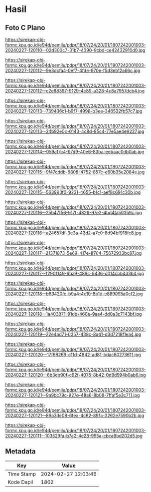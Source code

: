 # Hasil

## Foto C Plano

https://sirekap-obj-formc.kpu.go.id/e94d/pemilu/pdpr/18/07/24/20/01/1807242001003-20240227-120110--02d300c7-31b7-4390-9cbd-ce42432910d0.jpg

https://sirekap-obj-formc.kpu.go.id/e94d/pemilu/pdpr/18/07/24/20/01/1807242001003-20240227-120112--9e3dcfa4-0ef7-4fde-970e-f5d3eb12a66c.jpg

https://sirekap-obj-formc.kpu.go.id/e94d/pemilu/pdpr/18/07/24/20/01/1807242001003-20240227-120112--c2e88397-9129-4c89-a328-4c8a7957dcb4.jpg

https://sirekap-obj-formc.kpu.go.id/e94d/pemilu/pdpr/18/07/24/20/01/1807242001003-20240227-120113--739436c1-b9f7-4998-b3ee-346532fb57c7.jpg

https://sirekap-obj-formc.kpu.go.id/e94d/pemilu/pdpr/18/07/24/20/01/1807242001003-20240227-120113--24b92e0c-0143-4c8d-85c4-77e5ae4e9227.jpg

https://sirekap-obj-formc.kpu.go.id/e94d/pemilu/pdpr/18/07/24/20/01/1807242001003-20240227-120114--059a17c4-97d9-40e6-83ba-eebaac0db0ab.jpg

https://sirekap-obj-formc.kpu.go.id/e94d/pemilu/pdpr/18/07/24/20/01/1807242001003-20240227-120115--9f47cddb-6808-4752-857c-e60b35e2084e.jpg

https://sirekap-obj-formc.kpu.go.id/e94d/pemilu/pdpr/18/07/24/20/01/1807242001003-20240227-120115--563993f0-9231-4655-b1c1-aef8c691c30b.jpg

https://sirekap-obj-formc.kpu.go.id/e94d/pemilu/pdpr/18/07/24/20/01/1807242001003-20240227-120116--25b47f56-917f-4826-97e2-4bd4fa50359c.jpg

https://sirekap-obj-formc.kpu.go.id/e94d/pemilu/pdpr/18/07/24/20/01/1807242001003-20240227-120116--a24657df-3e3a-43d2-a7c0-8d94bf918fc8.jpg

https://sirekap-obj-formc.kpu.go.id/e94d/pemilu/pdpr/18/07/24/20/01/1807242001003-20240227-120117--21371873-5e69-417e-8704-75672933bc87.jpg

https://sirekap-obj-formc.kpu.go.id/e94d/pemilu/pdpr/18/07/24/20/01/1807242001003-20240227-120117--f2901149-6ba9-489c-8436-d014cbb4d3b4.jpg

https://sirekap-obj-formc.kpu.go.id/e94d/pemilu/pdpr/18/07/24/20/01/1807242001003-20240227-120118--b63420fc-b9a4-4e10-8b1d-e889095a0cf2.jpg

https://sirekap-obj-formc.kpu.go.id/e94d/pemilu/pdpr/18/07/24/20/01/1807242001003-20240227-120118--1a403871-91db-460e-9aa4-dd0a3c7143bf.jpg

https://sirekap-obj-formc.kpu.go.id/e94d/pemilu/pdpr/18/07/24/20/01/1807242001003-20240227-120119--22e4ad71-0357-438c-8a41-d3d7218f1ea4.jpg

https://sirekap-obj-formc.kpu.go.id/e94d/pemilu/pdpr/18/07/24/20/01/1807242001003-20240227-120120--17f68269-c11d-4842-ad81-bdac80273611.jpg

https://sirekap-obj-formc.kpu.go.id/e94d/pemilu/pdpr/18/07/24/20/01/1807242001003-20240227-120120--6b3eb90f-c92f-4076-8b42-0d9d994b0ab6.jpg

https://sirekap-obj-formc.kpu.go.id/e94d/pemilu/pdpr/18/07/24/20/01/1807242001003-20240227-120121--9a9bc79c-927e-48a6-8b08-7ffaf5e3c711.jpg

https://sirekap-obj-formc.kpu.go.id/e94d/pemilu/pdpr/18/07/24/20/01/1807242001003-20240227-120121--89a3de08-6fea-4c82-891a-3262e7590b2b.jpg

https://sirekap-obj-formc.kpu.go.id/e94d/pemilu/pdpr/18/07/24/20/01/1807242001003-20240227-120111--103529fa-b7a2-4e28-955a-cbca9bd202d5.jpg


## Metadata

| Key        | Value               |
| ---------- | ------------------- |
| Time Stamp | 2024-02-27 12:03:46 |
| Kode Dapil | 1802                |



